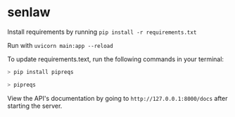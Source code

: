 # senlaw

Install requirements by running `pip install -r requirements.txt`

Run with `uvicorn main:app --reload`

To update requirements.text, run the following commands in your terminal:
```python
> pip install pipreqs

> pipreqs
```

View the API's documentation by going to `http://127.0.0.1:8000/docs` after starting the server. 